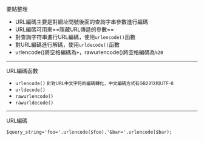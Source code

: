 要點整理
- URL編碼主要是對網址問號後面的查詢字串參數進行編碼
- URL編碼可用來==隱藏URL傳遞的參數==
- 對查詢字符串進行URL編碼，使用`urlencode()`函數
- 對URL編碼進行解碼，使用`urldecode()`函數
- urlencode()將空格編碼為`+`，rawurlencode()將空格編碼為`%20`

---

URL編碼函數
- `urlencode()` <small>針對URL中文字符的編碼轉化，中文編碼方式有GB2312和UTF-8</small>
- `urldecode()`
- `rawurlencode()`
- `rawurldecode()`

---

URL編碼
```
$query_string='foo='.urlencode($foo).'&bar='.urlencode($bar);
```